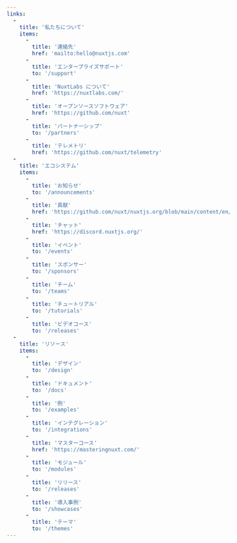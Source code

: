 ```yaml
---
links:
  -
    title: '私たちについて'
    items:
      -
        title: '連絡先'
        href: 'mailto:hello@nuxtjs.com'
      -
        title: 'エンタープライズサポート'
        to: '/support'
      -
        title: 'NuxtLabs について'
        href: 'https://nuxtlabs.com/'
      -
        title: 'オープンソースソフトウェア'
        href: 'https://github.com/nuxt'
      -
        title: 'パートナーシップ'
        to: '/partners'
      -
        title: 'テレメトリ'
        href: 'https://github.com/nuxt/telemetry'
  -
    title: 'エコシステム'
    items:
      -
        title: 'お知らせ'
        to: '/announcements'
      -
        title: '貢献'
        href: 'https://github.com/nuxt/nuxtjs.org/blob/main/content/en/_archives/guide/contribution-guide.md'
      -
        title: 'チャット'
        href: 'https://discord.nuxtjs.org/'
      -
        title: 'イベント'
        to: '/events'
      -
        title: 'スポンサー'
        to: '/sponsors'
      -
        title: 'チーム'
        to: '/teams'
      -
        title: 'チュートリアル'
        to: '/tutorials'
      -
        title: 'ビデオコース'
        to: '/releases'
  -
    title: 'リソース'
    items:
      -
        title: 'デザイン'
        to: '/design'
      -
        title: 'ドキュメント'
        to: '/docs'
      -
        title: '例'
        to: '/examples'
      -
        title: 'インテグレーション'
        to: '/integrations'
      -
        title: 'マスターコース'
        href: 'https://masteringnuxt.com/'
      -
        title: 'モジュール'
        to: '/modules'
      -
        title: 'リリース'
        to: '/releases'
      -
        title: '導入事例'
        to: '/showcases'
      -
        title: 'テーマ'
        to: '/themes'
---
```

